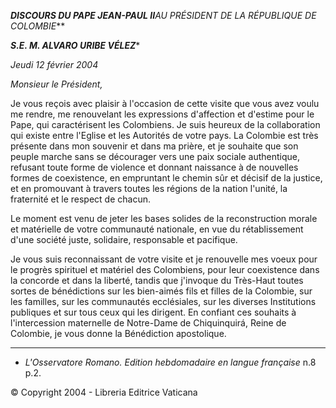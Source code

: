 ***DISCOURS DU PAPE JEAN-PAUL II**AU PRÉSIDENT DE LA RÉPUBLIQUE DE COLOMBIE***

***S.E. M. ALVARO URIBE VÉLEZ****

*Jeudi 12 février 2004*

*Monsieur le Président,*

Je vous reçois avec plaisir à l'occasion de cette visite que vous avez voulu me rendre, me renouvelant les expressions d'affection et d'estime pour le Pape, qui caractérisent les Colombiens. Je suis heureux de la collaboration qui existe entre l'Eglise et les Autorités de votre pays. La Colombie est très présente dans mon souvenir et dans ma prière, et je souhaite que son peuple marche sans se décourager vers une paix sociale authentique, refusant toute forme de violence et donnant naissance à de nouvelles formes de coexistence, en empruntant le chemin sûr et décisif de la justice, et en promouvant à travers toutes les régions de la nation l'unité, la fraternité et le respect de chacun.

Le moment est venu de jeter les bases solides de la reconstruction morale et matérielle de votre communauté nationale, en vue du rétablissement d'une société juste, solidaire, responsable et pacifique.

Je vous suis reconnaissant de votre visite et je renouvelle mes voeux pour le progrès spirituel et matériel des Colombiens, pour leur coexistence dans la concorde et dans la liberté, tandis que j'invoque du Très-Haut toutes sortes de bénédictions sur les bien-aimés fils et filles de la Colombie, sur les familles, sur les communautés ecclésiales, sur les diverses Institutions publiques et sur tous ceux qui les dirigent. En confiant ces souhaits à l'intercession maternelle de Notre-Dame de Chiquinquirá, Reine de Colombie, je vous donne la Bénédiction apostolique.

* * *

* *L'Osservatore Romano. Edition hebdomadaire en langue française* n.8 p.2.

© Copyright 2004 - Libreria Editrice Vaticana